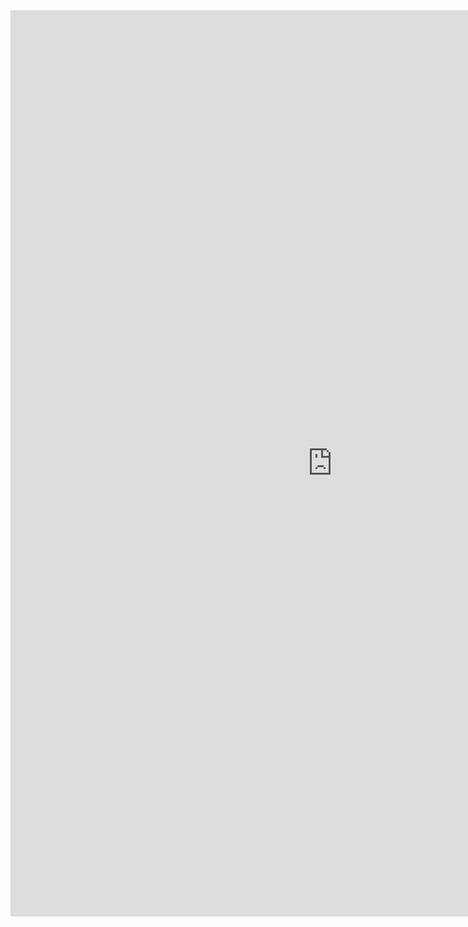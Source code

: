 <iframe allowtransparency="true" frameborder="0" scrolling="no" src="http://udsfoundation.webs.com/supply" style="border: none; height: 1450px; width: 1030px;"> </iframe>
